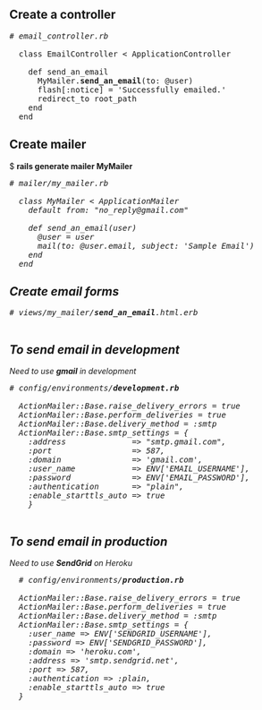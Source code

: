 <h2>Create a controller</h2>

<pre>
<em># email_controller.rb</em>

  class EmailController < ApplicationController

    def send_an_email
      MyMailer.<b>send_an_email</b>(to: @user)
      flash[:notice] = 'Successfully emailed.'
      redirect_to root_path
    end
  end
</pre>

<h2>Create mailer</h2>

$ <b>rails generate mailer MyMailer</b>

<pre>
<em># mailer/my_mailer.rb

  class MyMailer &lt; ApplicationMailer
    default from: "<em>no_reply@gmail.com</em>"

    def send_an_email(user)
      @user = user
      mail(to: @user.email, subject: 'Sample Email')
    end
  end
</pre>

<h2>Create email forms</h2>

<pre>
# views/my_mailer/<b>send_an_email</b>.html.erb

</pre>

<h2>To send email in development</h2>

<em>Need to use <b>gmail</b> in development</em>

<pre>
<em># config/environments/<b>development.rb</b></em>

  ActionMailer::Base.raise_delivery_errors = true
  ActionMailer::Base.perform_deliveries = true
  ActionMailer::Base.delivery_method = :smtp
  ActionMailer::Base.smtp_settings = {
    :address              =&gt; "smtp.gmail.com",
    :port                 =&gt; 587,
    :domain               =&gt; 'gmail.com',
    :user_name            =&gt; ENV['EMAIL_USERNAME'],
    :password             =&gt; ENV['EMAIL_PASSWORD'],
    :authentication       =&gt; "plain",
    :enable_starttls_auto =&gt; true
    }
  </pre>
  
  <h2>To send email in production</h2>
  
  <em>Need to use <b>SendGrid</b> on Heroku </em>
  
  <pre>
  <em># config/environments/<b>production.rb</b></em>
  
  ActionMailer::Base.raise_delivery_errors = true
  ActionMailer::Base.perform_deliveries = true
  ActionMailer::Base.delivery_method = :smtp
  ActionMailer::Base.smtp_settings = {
    :user_name =&gt; ENV['SENDGRID_USERNAME'],
    :password =&gt; ENV['SENDGRID_PASSWORD'],
    :domain =&gt; 'heroku.com',
    :address =&gt; 'smtp.sendgrid.net',
    :port =&gt; 587,
    :authentication =&gt; :plain,
    :enable_starttls_auto =&gt; true
  }
  </pre>
